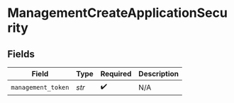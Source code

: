 # ManagementCreateApplicationSecurity


## Fields

| Field              | Type               | Required           | Description        |
| ------------------ | ------------------ | ------------------ | ------------------ |
| `management_token` | *str*              | :heavy_check_mark: | N/A                |